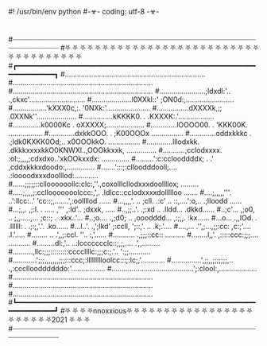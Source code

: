#! /usr/bin/env python
#-☣- coding: utf-8 -☣-
#
#┈┈┈┈┈┈┈┈┈┈┈┈┈┈┈┈┈┈┈┈┈┈┈┈┈┈┈┈┈┈┈┈┈┈┈┈┈┈┈┈┈┈┈┈┈┈┈┈┈┈┈┈┈┈┈┈┈┈┈┈┈┈┈┈┈┈┈┈┈┈
#⛧ ⛧ ⛧ ⛧ ⛧ ⛧ ⛧ ⛧ ⛧ ⛧ ⛧ ⛧ ⛧ ⛧ ⛧ ⛧ ⛧ ⛧ ⛧ ⛧ ⛧ ⛧ ⛧ ⛧ ⛧ ⛧ ⛧ ⛧ ⛧ ⛧ ⛧ ⛧ ⛧ ⛧ ⛧ ⛧ 
#┏━━━━━━━━━━━━━━━━━━━━━━━━━━━━━━━━━━━━━━━━━━━━━━━━━━━━━━━━━━━━━━━━━━━━┓
#......................................................................
#......................................................................
#......................................................................
#.......................;ldxdl:'..  .,ckxc'............................
#....................l0XXkl::'          ;ON0d:,........................
#.................'kXXX0c,:.              '0NXk:'......................
#................dXXXXk,;;                 .0XXNk''....................
#...............kKKKK0. .                   .KXXXK:.'..................
#..............k0000Kc  .                    oXXXXX;...................
#.............lOOOO00.  .                    'KKK00K. .................
#.............dxkkOOO.  .                    ;K00OOOx  ................
#.............oddxkkkc  . .;ldk0KXKK0Od;..   x0OOOkkO. ................
#.............lllodxkk. .dkkkxxxxkkO0KNWXl..,OOOkkxxk,  ...............
#...........,cclodxxxx. :ol:;,,,,;cdxdxo..'xkOOkxxdx:    ..............
#.........':c:cclooddddx; .           .' ,cddxkkkxdoodo:,..............
#.......':::;:clloodddooll;....        .:loooodxxxdoolllod:............
#......;;;;;::clloooooollc:clc:,''.,coxolllcllodxxxdoollllox; .........
#.....;,,,,;:ccllooooooolccc:,',.   .ldlcc::cclodxxxxdollllloo  .......
#....;,,,,,'''.    ..':llcc:..'       'cc::;,.......',:oollllod  ......
#...,,,,'. ..    ;cll.  .:c' ..        ::,....':o,..    .;lloodd ......
#...;,,.         ,;:l.  . .....        ,'''  ,:ld'..       ;dxxk, .....
#..,;;..'.       .;:xd ..                   .lldd...        .dkkd......
#..;c'...         ,;o0, ..   ;,,.....,...   ;c::;  .         .xkx..'...
#..;o....         .,;d0; ..  ,ooodddd...   ,:;,,.             :kx......
#...o...           .,,lOd. . .llllll:  . .;:;,'.'.            .ko......
#...l..'.           .,';lkd'  ;:ccll,  ';::,'. ..             .k;.'....
#....,...             .'',;...,;;:cc: ,c:;'....               .l.'.....
#........               ..  .',,;:ccl. ''..                   :,'......
#...........               .,;;;::cc::                       ..........
#........l,,'.            ,:::::ccc:;;;....                 ...........
#.........dl:,'..     ..:lccccccclc::;,;,....             .',,.........
#..........,llc:;;;:::::::::ccccllllc:;;;c:;.'..        ':;;...........
#............';;;,,,,,,,;;;:::ccc;:llllllllloolcc:::;:lc;,'............
#...............',;;,,;;;;;;;,..   .,:cccllooddddddo:'.................
#.........................................';:clool:,...................
#......................................................................
#......................................................................
#......................................................................
#┗━━━━━━━━━━━━━━━━━━━━━━━━━━━━━━━━━━━━━━━━━━━━━━━━━━━━━━━━━━━━━━━━━━━━┛
#⛧ ⛧ ⛧ ⛧nnoxxious⛧ ⛧ ⛧ ⛧ ⛧ ⛧ ⛧ ⛧ ⛧ ⛧ ⛧ ⛧ ⛧ ⛧ ⛧ ⛧ ⛧ ⛧ ⛧ ⛧ ⛧ ⛧ ⛧2021 ⛧ ⛧ ⛧    						
#┈┈┈┈┈┈┈┈┈┈┈┈┈┈┈┈┈┈┈┈┈┈┈┈┈┈┈┈┈┈┈┈┈┈┈┈┈┈┈┈┈┈┈┈┈┈┈┈┈┈┈┈┈┈┈┈┈┈┈┈┈┈┈┈┈┈┈┈┈┈
